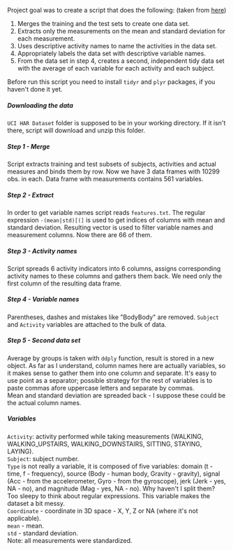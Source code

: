 Project goal was to create a script that does the following: (taken from [here](https://class.coursera.org/getdata-010/human_grading/view/courses/973497/assessments/3/submissions))  
1. Merges the training and the test sets to create one data set.  
2. Extracts only the measurements on the mean and standard deviation for each measurement.  
3. Uses descriptive activity names to name the activities in the data set.  
4. Appropriately labels the data set with descriptive variable names.   
5. From the data set in step 4, creates a second, independent tidy data set with the average of each variable for each activity and each subject.  

Before run this script you need to install `tidyr` and `plyr` packages, if you haven't done it yet.  
##### Downloading the data
`UCI HAR Dataset` folder is supposed to be in your working directory. If it isn't there, script will download and unzip this folder.
##### Step 1 - Merge
Script extracts training and test subsets of subjects, activities and actual measures and binds them by row. Now we have 3 data frames with 10299 obs. in each. Data frame with measurements contains 561 variables.  
##### Step 2 - Extract  
In order to get variable names script reads `features.txt`. The regular expression `-(mean|std)[(]` is used to get indices of columns with mean and standard deviation. Resulting vector is used to filter variable names and measurement columns. Now there are 66 of them.  
##### Step 3 - Activity names  
Script spreads 6 activity indicators into 6 columns, assigns corresponding activity names to these columns and gathers them back. We need only the first column of the resulting data frame.  
##### Step 4 - Variable names
Parentheses, dashes and mistakes like "BodyBody" are removed. `Subject` and `Activity` variables are attached to the bulk of data. 
##### Step 5 - Second data set
Average by groups is taken with `ddply` function, result is stored in a new object. As far as I understand, column names here are actually variables, so it makes sense to gather them into one column and separate. It's easy to use point as a separator; possible strategy for the rest of variables is to paste commas afore uppercase letters and separate by commas.  
Mean and standard deviation are spreaded back - I suppose these could be the actual column names.
##### Variables
`Activity`: activity performed while taking measurements (WALKING, WALKING_UPSTAIRS, WALKING_DOWNSTAIRS, SITTING, STAYING, LAYING).  
`Subject`: subject number.  
`Type` is not really a variable, it is composed of five variables: domain (t - time, f - frequency), source (Body - human body, Gravity - gravity), signal (Acc - from the accelerometer, Gyro - from the gyroscope), jerk (Jerk - yes, NA - no), and magnitude (Mag - yes, NA - no).  Why haven't I split them? Too sleepy to think about regular expressions. This variable makes the dataset a bit messy.   
`Coordinate` - coordinate in 3D space - X, Y, Z or NA (where it's not applicable).  
`mean` - mean.  
`std` - standard deviation.  
Note: all measurements were standardized.  